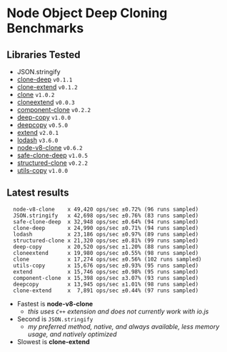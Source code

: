 # Node Object Deep Cloning Benchmarks

## Libraries Tested

- JSON.stringify
- [clone-deep](https://www.npmjs.com/package/clone-deep) `v0.1.1`
- [clone-extend](https://www.npmjs.com/package/clone-extend) `v0.1.2`
- [clone](https://www.npmjs.com/package/clone) `v1.0.2`
- [cloneextend](https://www.npmjs.com/package/cloneextend) `v0.0.3`
- [component-clone](https://www.npmjs.com/package/component-clone) `v0.2.2`
- [deep-copy](https://www.npmjs.com/package/deep-copy) `v1.0.0`
- [deepcopy](https://www.npmjs.com/package/deepcopy) `v0.5.0`
- [extend](https://www.npmjs.com/package/extend) `v2.0.1`
- [lodash](https://www.npmjs.com/package/lodash) `v3.6.0`
- [node-v8-clone](https://www.npmjs.com/package/node-v8-clone) `v0.6.2`
- [safe-clone-deep](https://www.npmjs.com/package/safe-clone-deep) `v1.0.5`
- [structured-clone](https://www.npmjs.com/package/structured-clone) `v0.2.2`
- [utils-copy](https://www.npmjs.com/package/utils-copy) `v1.0.0`

## Latest results

```
  node-v8-clone    x 49,420 ops/sec ±0.72% (96 runs sampled)
  JSON.stringify   x 42,698 ops/sec ±0.76% (83 runs sampled)
  safe-clone-deep  x 32,948 ops/sec ±0.64% (94 runs sampled)
  clone-deep       x 24,990 ops/sec ±0.71% (94 runs sampled)
  lodash           x 23,186 ops/sec ±0.97% (89 runs sampled)
  structured-clone x 21,320 ops/sec ±0.81% (99 runs sampled)
  deep-copy        x 20,520 ops/sec ±1.20% (88 runs sampled)
  cloneextend      x 19,980 ops/sec ±0.55% (98 runs sampled)
  clone            x 17,274 ops/sec ±0.56% (102 runs sampled)
  utils-copy       x 15,676 ops/sec ±0.93% (95 runs sampled)
  extend           x 15,746 ops/sec ±0.98% (95 runs sampled)
  component-clone  x 15,398 ops/sec ±3.07% (93 runs sampled)
  deepcopy         x 13,945 ops/sec ±1.01% (98 runs sampled)
  clone-extend     x  7,891 ops/sec ±0.44% (97 runs sampled)
```

- Fastest is **node-v8-clone**
  - *this uses `C++` extension and does not currently work with io.js*
- Second is `JSON.stringify`
  - *my preferred method, native, and always available, less memory usage, and natively optimized*
- Slowest is **clone-extend**
